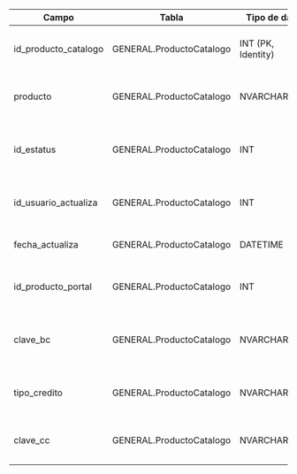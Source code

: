 | Campo | Tabla | Tipo de dato | Descripción |
| --- | --- | --- | --- |
| id_producto_catalogo | GENERAL.ProductoCatalogo | INT (PK, Identity) | Identificador único del catálogo de productos. |
| producto | GENERAL.ProductoCatalogo | NVARCHAR(99) | Nombre o descripción del producto en catálogo. |
| id_estatus | GENERAL.ProductoCatalogo | INT | Estatus del producto (activo, inactivo, etc.). |
| id_usuario_actualiza | GENERAL.ProductoCatalogo | INT | Usuario que realizó la última modificación. |
| fecha_actualiza | GENERAL.ProductoCatalogo | DATETIME | Fecha de la última modificación. |
| id_producto_portal | GENERAL.ProductoCatalogo | INT | Relación con identificador de producto en el portal. |
| clave_bc | GENERAL.ProductoCatalogo | NVARCHAR(5) | Clave de Banco de Crédito o sistema externo. |
| tipo_credito | GENERAL.ProductoCatalogo | NVARCHAR(10) | Tipo de crédito (ej. 'simple', 'revolvente'). |
| clave_cc | GENERAL.ProductoCatalogo | NVARCHAR(5) | Clave de Centro de Costo u otra codificación. |